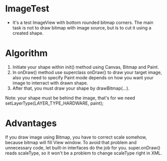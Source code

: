 # ImageTest

* It's a test ImageView with bottom rounded bitmap corners. The main task is not to draw bitmap with image source, but is to cut it using a created shape. 

# Algorithm
1. Initiate your shape within init() method using Canvas, Bitmap and Paint.
2. In onDraw() method use superclass onDraw() to draw your target image, also you need to specify Paint mode depends on how you want your image to interract with drawn shape.
3. After that, you must draw your shape by drawBitmap(...).

Note: your shape must be behind the image, that's for we need setLayerType(LAYER_TYPE_HARDWARE, paint);

# Advantages
If you draw image using Bitmap, you have to correct scale somehow, because bitmap will fill View window.
To avoid that problem and unnecessary code, let built-in interfaces do the job for you.
super.onDraw() reads scaleType, so it won't be a problem to change scaleType right in XML.
